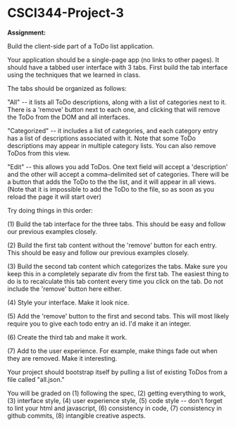 CSCI344-Project-3
=================


**Assignment:**

Build the client-side part of a ToDo list application.

Your application should be a single-page app (no links to other pages). It should have a tabbed user interface with 3 tabs. First build the tab interface using the techniques that we learned in class.

The tabs should be organized as follows:

"All" -- it lists all ToDo descriptions, along with a list of categories next to it. There is a 'remove' button next to each one, and clicking that will remove the ToDo from the DOM and all interfaces.

"Categorized" -- it includes a list of categories, and each category entry has a list of descriptions associated with it. Note that some ToDo descriptions may appear in multiple category lists. You can also remove ToDos from this view.

"Edit" -- this allows you add ToDos. One text field will accept a 'description' and the other will accept a comma-delimited set of categories. There will be a button that adds the ToDo to the the list, and it will appear in all views. (Note that it is impossible to add the ToDo to the file, so as soon as you reload the page it will start over)

Try doing things in this order:

(1) Build the tab interface for the three tabs. This should be easy and follow our previous examples closely.

(2) Build the first tab content without the 'remove' button for each entry. This should be easy and follow our previous examples closely.

(3) Build the second tab content which categorizes the tabs. Make sure you keep this in a completely separate div from the first tab. The easiest thing to do is to recalculate this tab content every time you click on the tab. Do not include the 'remove' button here either.

(4) Style your interface. Make it look nice.

(5) Add the 'remove' button to the first and second tabs. This will most likely require you to give each todo entry an id. I'd make it an integer.

(6) Create the third tab and make it work.

(7) Add to the user experience. For example, make things fade out when they are removed. Make it interesting.

Your project should bootstrap itself by pulling a list of existing ToDos from a file called "all.json."

You will be graded on (1) following the spec, (2) getting everything to work, (3) interface style, (4) user experience style, (5) code style -- don't forget to lint your html and javascript, (6) consistency in code, (7) consistency in github commits, (8) intangible creative aspects.
